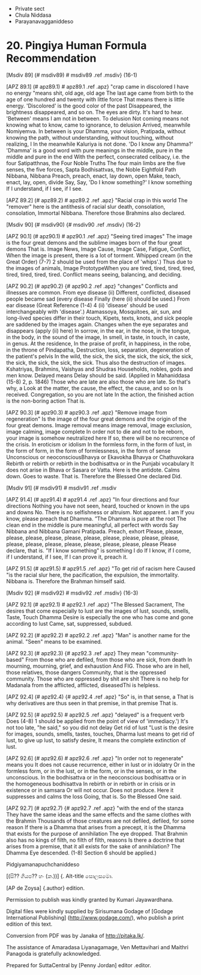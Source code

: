 - Private sect
- Chula Niddasa
- Parayanavagganiddeso

# 20. Pingiya Human Formula Recommendation

[Msdiv 89] (# msdiv89) # msdiv89 .ref .msdiv} (16-1)

[APZ 89.1] (# apz89.1) # apz89.1 .ref .apz} "crap came in discolored
I have no energy "means shit, old age, old age
The last age came from birth to the age of one hundred and twenty with little force
That means there is little energy. 'Discolored' is the good color of the past
Disappeared, the brightness disappeared, and so on. The eyes are dirty.
It's hard to hear. 'Between' means I am not in between. To delusion
Not coming means not knowing what to know, came to ignorance, to delusion
Arrived, meanwhile Nomiyemva. In between is your Dhamma, your vision,
Pratipada, without knowing the path, without understanding, without touching, without realizing, I
In the meanwhile Kaluriya is not done. 'Do I know any Dhamma?'
'Dhamma' is a good word with pure meanings in the middle, pure in the middle and pure in the end
With the perfect, consecrated celibacy, i.e. the four
Satipatthnas, the Four Noble Truths The four main limbs are the five senses, the five forces,
Sapta Bodhisattvas, the Noble Eightfold Path Nibbana, Nibbana
Preach, preach, enact, lay down, open
Make, teach, enact, lay, open, divide
Say, Say, 'Do I know something?' I know something
If I understand, if I see, if I see.

[APZ 89.2] (# apz89.2) # apz89.2 .ref .apz} "Racial crap in this world
The "remover" here is the antithesis of racial slur death, consolation, consolation,
Immortal Nibbana. Therefore those Brahmins also declared.

[Msdiv 90] (# msdiv90) {# msdiv90 .ref .msdiv} (16-2)

[APZ 90.1] (# apz90.1) # apz90.1 .ref .apz} "Seeing tired images"
The image is the four great demons and the sublime images born of the four great demons
That is. Image News, Image Cause, Image Case, Fatigue, Conflict,
When the image is present, there is a lot of torment. Whipped cream (in the Great Order)
(7-7) 2 should be used from the place of 'whips'.) Thus due to the images of animals,
Image PrototypeWhen you are tired, tired, tired, tired, tired, tired, tired, tired.
Conflict means seeing, balancing, and deciding.

[APZ 90.2] (# apz90.2) {# apz90.2 .ref .apz} "changes"
Conflicts and illnesses are common. From eye disease (ii)
Different, conflicted, diseased people became sad (every disease
Finally (here (ii) should be used.) From ear disease (Great Reference (1-4) 4
(ii) 'disease' should be used interchangeably with 'disease'.) Atamassoya,
Mosquitoes, air, sun, and long-lived species differ in their touch,
Kipets, texts, knots, and sick people are saddened by the images again.
Changes when the eye separates and disappears (apply (ii) here)
In sorrow, in the ear, in the nose, in the tongue, in the body, in the sound of the image,
In smell, in taste, in touch, in caste, in genus. At the residence,
In the praise of profit, in happiness, in the robe, in the throne of Pindapatha,
Destruction, loss, separation, degeneration of the patient's pelvis
In the wild, the sick, the sick, the sick, the sick, the sick, the sick, the sick, the sick, the sick.
Thus also the destruction of images. Kshatriyas, Brahmins, Vaishyas and Shudras
Households, nobles, gods and men know. Delayed means
Delay should be said. (Applied in Mahaniddasa (15-8) 2, p. 1846)
Those who are late are also those who are late. So that's why, a
Look at the matter, the cause, the effect, the cause, and so on
Is received. Congregation, so you are not late
In the action, the finished action is the non-boring action
That is.

[APZ 90.3] (# apz90.3) # apz90.3 .ref .apz} "Remove image from regeneration"
Is the image of the four great demons and the origin of the four great demons.
Image removal means image removal, image exclusion, image calming, image complete
In order not to die and not to be reborn, your image is somehow neutralized here
If so, there will be no recurrence of the crisis. In eroticism or idolism
In the formless form, in the form of lust, in the form of form, in the form of formlessness, in the form of sense
Unconscious or neoconsciousBhavya or Ekavokha Bhavya or Chathuvokara
Rebirth or rebirth or rebirth in the bodhisattva or in the Punjabi vocabulary
It does not arise in Bhava or Sasara or Vatta. Here is the antidote.
Calms down. Goes to waste. That is. Therefore the Blessed One declared
Did.

[Msdiv 91] (# msdiv91) # msdiv91 .ref .msdiv

[APZ 91.4] (# apz91.4) # apz91.4 .ref .apz} "In four directions and four directions
Nothing you have not seen, heard, touched or known in the ups and downs
No. There is no selfishness or altruism. Not apparent. I am
If you know, please preach that Dhamma. ”The Dhamma is pure at the root
The clean end in the middle is pure meaningful, all perfect with words
Say Nibbana and Nibbana Gamani Pratipada. Preach, exhort
Please, please, please, please, please, please, please, please, please, please, please, please, please, please, please, please, please, please, please
Please declare, that is. "If I know something" is something I do
If I know, if I come, if I understand, if I see,
If I can prove it, preach it.

[APZ 91.5] (# apz91.5) # apz91.5 .ref .apz} "To get rid of racism here
Caused "is the racial slur here, the pacification, the expulsion, the immortality.
Nibbana is. Therefore the Brahman himself said.

[Msdiv 92] (# msdiv92) # msdiv92 .ref .msdiv} (16-3)

[APZ 92.1] (# apz92.1) # apz92.1 .ref .apz} "The Blessed Sacrament,
The desires that come especially to lust are the images of lust, sounds, smells,
Taste, Touch Dhamma Desire is especially the one who has come and gone according to lust
Came, sat, suppressed, subdued.

[APZ 92.2] (# apz92.2) # apz92.2 .ref .apz} "Man" is another name for the animal.
"Seen" means to be examined.

[APZ 92.3] (# apz92.3) {# apz92.3 .ref .apz} They mean "community-based"
From those who are defiled, from those who are sick, from death
In mourning, mourning, grief, and exhaustion
And FIG. Those who are in hell, those relatives, those dangers
Community, that is the oppressed community. Those who are oppressed by shit are shit
There is no help for Madanala from the afflicted, afflicted, diseasedThi is helpless.

[APZ 92.4] (# apz92.4) {# apz92.4 .ref .apz} "So" is, in that sense, a
That is why derivatives are thus seen in that premise, in that premise
That is.

[APZ 92.5] (# apz92.5) # apz92.5 .ref .apz} "delayed" is a frequent verb
Does (4-8) 1 should be applied from the point of view of 'immediacy.')
It's not too late, "he said," so you did not delay
Get rid of lust "Lust is the desire for images, sounds, smells, tastes, touches,
Dharma lust means to get rid of lust, to give up lust, to satisfy desire,
It means the complete extinction of lust.

[APZ 92.6] (# apz92.6) # apz92.6 .ref .apz} "In order not to regenerate" means you
It does not cause recurrence, either in lust or in idolatry
Or in the formless form, or in the lust, or in the form, or in the senses, or in the unconscious.
In the bodhisattva or in the neoconscious bodhisattva or in the homogeneous bodhisattva
In rebirth or in rebirth or in crisis or in existence or in samsara
Or will not occur. Does not produce. Here it suppresses and calms the loss
Going, that is. So the Blessed One said.

[APZ 92.7] (# apz92.7) {# apz92.7 .ref .apz} "with the end of the stanza
They have the same ideas and the same effects and the same clothes with the Brahmin
Thousands of those creatures are not defiled, defiled, for some reason
If there is a Dhamma that arises from a precept, it is the Dhamma that exists for the purpose of annihilation
The eye dropped. That Brahmin also has no kings of filth, no filth of filth, reasons
Is there a doctrine that arises from a premise, that it all exists for the sake of annihilation?
The Dhamma Eye descended. (1-8) Section 6 should be applied.)

Pidgiyamanapuchchaniddeso

[(සි⁇ ගියප⁇ හං (ක.))] {. Alt-title සොලසමො.

[AP de Zoysa] {.author} edition.

Permission to publish was kindly granted by Kumari Jayawardhana.

Digital files were kindly supplied by Sirisumana Godage of [Godage
International Publishing] (http://www.godage.com/), who publish a print
edition of this text.

Conversion from PDF was by Janaka of <http://pitaka.lk/>.

The assistance of Amaradasa Liyanagamage, Ven Mettavihari and Maithri
Panagoda is gratefully acknowledged.

Prepared for SuttaCentral by [Penny Jordan] editor .editor.
